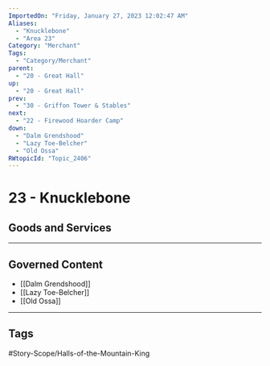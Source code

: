 ```yaml
---
ImportedOn: "Friday, January 27, 2023 12:02:47 AM"
Aliases:
  - "Knucklebone"
  - "Area 23"
Category: "Merchant"
Tags:
  - "Category/Merchant"
parent:
  - "20 - Great Hall"
up:
  - "20 - Great Hall"
prev:
  - "30 - Griffon Tower & Stables"
next:
  - "22 - Firewood Hoarder Camp"
down:
  - "Dalm Grendshood"
  - "Lazy Toe-Belcher"
  - "Old Ossa"
RWtopicId: "Topic_2406"
---
```

# 23 - Knucklebone
## Goods and Services
---
## Governed Content
- [[Dalm Grendshood]]
- [[Lazy Toe-Belcher]]
- [[Old Ossa]]


---
## Tags
#Story-Scope/Halls-of-the-Mountain-King


